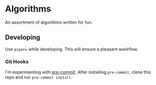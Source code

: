 # Algorithms

An assortment of algorithms written for fun. 

## Developing

Use `pipenv` while developing.  This will ensure a pleasant workflow. 

### Git Hooks

I'm experimenting with [pre-commit](https://pre-commit.com/).  After installing `pre-commit`, clone this repo and run `pre-commit install`.
